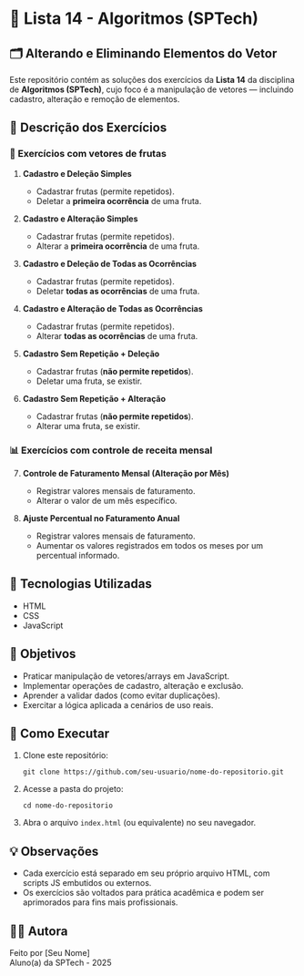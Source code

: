 
# 🧠 Lista 14 - Algoritmos (SPTech)  
## 🗂️ Alterando e Eliminando Elementos do Vetor

Este repositório contém as soluções dos exercícios da **Lista 14** da disciplina de **Algoritmos (SPTech)**, cujo foco é a manipulação de vetores — incluindo cadastro, alteração e remoção de elementos.

## 📜 Descrição dos Exercícios

### 🥝 Exercícios com vetores de frutas
1. **Cadastro e Deleção Simples**  
   - Cadastrar frutas (permite repetidos).  
   - Deletar a **primeira ocorrência** de uma fruta.

2. **Cadastro e Alteração Simples**  
   - Cadastrar frutas (permite repetidos).  
   - Alterar a **primeira ocorrência** de uma fruta.

3. **Cadastro e Deleção de Todas as Ocorrências**  
   - Cadastrar frutas (permite repetidos).  
   - Deletar **todas as ocorrências** de uma fruta.

4. **Cadastro e Alteração de Todas as Ocorrências**  
   - Cadastrar frutas (permite repetidos).  
   - Alterar **todas as ocorrências** de uma fruta.

5. **Cadastro Sem Repetição + Deleção**  
   - Cadastrar frutas (**não permite repetidos**).  
   - Deletar uma fruta, se existir.

6. **Cadastro Sem Repetição + Alteração**  
   - Cadastrar frutas (**não permite repetidos**).  
   - Alterar uma fruta, se existir.

### 📊 Exercícios com controle de receita mensal
7. **Controle de Faturamento Mensal (Alteração por Mês)**  
   - Registrar valores mensais de faturamento.  
   - Alterar o valor de um mês específico.

8. **Ajuste Percentual no Faturamento Anual**  
   - Registrar valores mensais de faturamento.  
   - Aumentar os valores registrados em todos os meses por um percentual informado.

## 🚀 Tecnologias Utilizadas
- HTML
- CSS
- JavaScript

## 🎯 Objetivos
- Praticar manipulação de vetores/arrays em JavaScript.
- Implementar operações de cadastro, alteração e exclusão.
- Aprender a validar dados (como evitar duplicações).
- Exercitar a lógica aplicada a cenários de uso reais.

## 🔧 Como Executar
1. Clone este repositório:  
   ```
   git clone https://github.com/seu-usuario/nome-do-repositorio.git
   ```
2. Acesse a pasta do projeto:
   ```
   cd nome-do-repositorio
   ```
3. Abra o arquivo `index.html` (ou equivalente) no seu navegador.

## 💡 Observações
- Cada exercício está separado em seu próprio arquivo HTML, com scripts JS embutidos ou externos.
- Os exercícios são voltados para prática acadêmica e podem ser aprimorados para fins mais profissionais.

## 👩‍💻 Autora
Feito por [Seu Nome]  
Aluno(a) da SPTech - 2025
